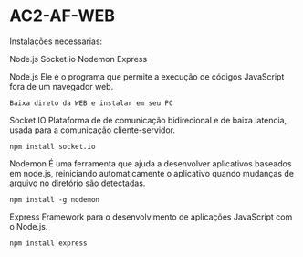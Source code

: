 # AC2-AF-WEB

Instalações necessarias:

Node.js
Socket.io
Nodemon
Express

Node.js
    Ele é o programa que permite a execução de códigos JavaScript fora de um navegador web.

    Baixa direto da WEB e instalar em seu PC

Socket.IO
    Plataforma de de comunicação bidirecional e de baixa latencia, usada para a comunicação cliente-servidor.

    npm install socket.io

Nodemon
    É uma ferramenta que ajuda a desenvolver aplicativos baseados em node.js, reiniciando automaticamente o aplicativo quando mudanças de arquivo no diretório são detectadas.

    npm install -g nodemon

Express
    Framework para o desenvolvimento de aplicações JavaScript com o Node.js.

    npm install express
